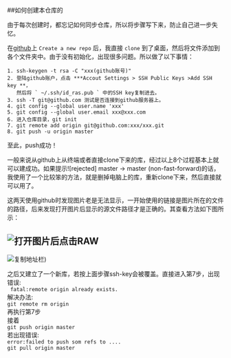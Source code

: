 ##如何创建本仓库的  

由于每次创建时，都忘记如何同步仓库，所以将步骤写下来，防止自己进一步失忆。  


在[github](https://www.github.com)上 `Create a new repo` 后，我直接 `clone` 到了桌面，然后将文件添加到各个文件夹中。由于没有初始化，出现很多问题。所以做了以下事情：  

	1. ssh-keygen -t rsa -C "xxx(github账号)"
	2. 登陆github账户，点击 ***Accout Settings > SSH Public Keys >Add SSH key **，
	   然后将 ` ~/.ssh/id_ras.pub ` 中的SSH key复制进去。
	3. ssh -T git@github.com 测试是否连接到github服务器上。
	4. git config --global user.name 'xxx'
	5. git config --global user.email xxx@xxx.com
	6. 进入仓库目录，git init
	7. git remote add origin git@github.com:xxx/xxx.git
	8. git push -u origin master 

至此，push成功！

一般来说从github上从终端或者直接clone下来的库，经过以上8个过程基本上就可以建成功。如果提示![rejected]	master -> master (non-fast-forward)的话，我使用了一个比较笨的方法，就是删掉电脑上的库，重新clone下来，然后直接就可以用了。  

这两天使用github时发现图片老是无法显示，一开始使用的链接是图片所在的文件的路径，后来发现打开图片后显示的源文件路径才是正确的。其查看方法如下图所示： 

![打开图片后点击RAW](https://raw.github.com/yokay/Images/master/github-showpic01.png)
------
![复制地址栏](https://raw.github.com/yokay/Images/master/github-showpic02.png))




之后又建立了一个新库，若按上面步骤ssh-key会被覆盖。直接进入第7步，出现错误:  
` fatal:remote origin already exists.`    
解决办法:  
` git remote rm origin `  
再执行第7步  
接着  
` git push origin master `  
若出现错误:  
` error:failed to push som refs to .... `  
` git pull origin master `  


